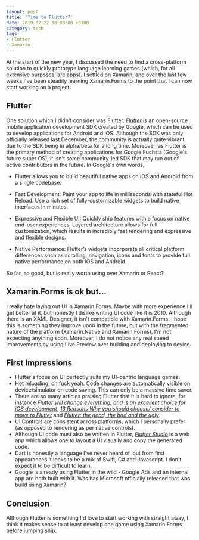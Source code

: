 ```yaml
---
layout: post
title: 'Time to Flutter?'
date: 2019-02-22 18:00:00 +0100
category: tech
tags:
- Flutter
- Xamarin
---
```


At the start of the new year, I discussed the need to find a cross-platform solution to quickly prototype language learning games (which, for all extensive purposes, are apps). I settled on Xamarin, and over the last few weeks I've been steadily learning Xamarin.Forms to the point that I can now start working on a project.

## Flutter

One solution which I didn't consider was Flutter. [*Flutter*](https://flutter.dev/) is an open-source mobile application development SDK created by Google, which can be used to develop applications for Android and iOS. Although the SDK was only officially released last December, the community is actually quite vibrant due to the SDK being in alpha/beta for a long time. Moreover, as Flutter is the primary method of creating applications for Google Fuchsia (Google's future super OS), it isn't some community-led SDK that may run out of active contributors in the future. In Google's own words, 

- Flutter allows you to build beautiful native apps on iOS and Android from a single codebase.

- Fast Development: Paint your app to life in milliseconds with stateful Hot Reload. Use a rich set of fully-customizable widgets to build native interfaces in minutes.

- Expressive and Flexible UI: Quickly ship features with a focus on native end-user experiences. Layered architecture allows for full customization, which results in incredibly fast rendering and expressive and flexible designs.

- Native Performance: Flutter’s widgets incorporate all critical platform differences such as scrolling, navigation, icons and fonts to provide full native performance on both iOS and Android.

So far, so good, but is really worth using over Xamarin or React?

## Xamarin.Forms is ok but...

I really hate laying out UI in Xamarin.Forms. Maybe with more experience I'll get better at it, but honestly I dislike writing UI code like it is 2010. Although there is an XAML Designer, it isn't compatible with Xamarin.Forms. I hope this is something they improve upon in the future, but with the fragmented nature of the platform (Xamarin.Native and Xamarin.Forms), I'm not expecting anything soon. Moreover, I do not notice any real speed improvements by using Live Preview over building and deploying to device.

## First Impressions

- Flutter's focus on UI perfectly suits my UI-centric language games.
- Hot reloading, oh fuck yeah. Code changes are automatically visible on device/simulator on code saving. This can only be a massive time saver.
- There are so many articles praising Flutter that it is hard to ignore, for instance [*Flutter will change everything, and is an excellent choice for iOS development*](https://medium.com/coding-with-flutter/flutter-will-change-everything-and-apple-wont-do-anything-about-it-f495e7087802), [*13 Reasons Why you should choose/ consider to move to Flutter*](https://medium.com/flutter-community/13-reasons-why-you-should-choose-consider-to-move-to-flutter-in-2019-24323ee259c1) and [*Flutter: the good, the bad and the ugly*](https://medium.com/asos-techblog/flutter-vs-react-native-for-ios-android-app-development-c41b4e038db9).
- UI Controls are consistent across platforms, which I personally prefer (as opposed to rendering as per native controls).
- Although UI code must also be written in Flutter, [*Flutter Studio*](https://flutterstudio.app/) is a web app which allows one to layout a UI visually and copy the generated code.
- Dart is honestly a language I've never heard of, but from first appearances it looks to be a mix of Swift, C# and Javascript. I don't expect it to be difficult to learn.
- Google is already using Flutter in the wild - Google Ads and an internal app are both built with it. Was has Microsoft officially released that was build using Xamarin?

## Conclusion

Although Flutter is something I'd love to start working with straight away, I think it makes sense to at least develop one game using Xamarin.Forms before jumping ship.
